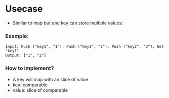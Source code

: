 # Usecase

- Similar to map but one key can store multiple values:


### Example:

```
Input: Push ("key1", "1"), Push ("key1", "2"), Push ("key2", "3"), Get "key1" 
Output: ["1", "2"]
```

### How to implement?
- A key will map with an slice of value
- key: comparable
- value: slice of comparable